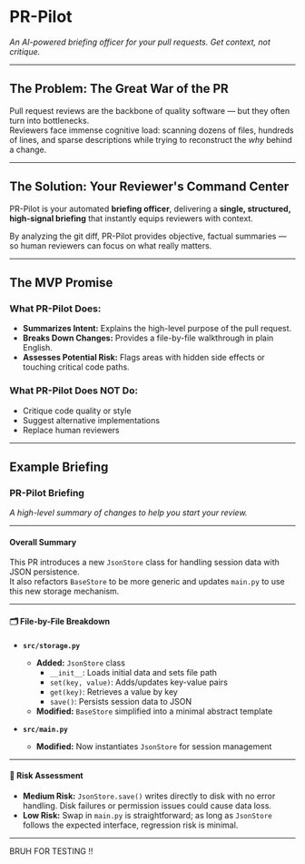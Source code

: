 # PR-Pilot  
*An AI-powered briefing officer for your pull requests. Get context, not critique.*

---

## The Problem: The Great War of the PR  
Pull request reviews are the backbone of quality software — but they often turn into bottlenecks.  
Reviewers face immense cognitive load: scanning dozens of files, hundreds of lines, and sparse descriptions while trying to reconstruct the *why* behind a change.  

---

## The Solution: Your Reviewer's Command Center  
PR-Pilot is your automated **briefing officer**, delivering a **single, structured, high-signal briefing** that instantly equips reviewers with context.  

By analyzing the git diff, PR-Pilot provides objective, factual summaries — so human reviewers can focus on what really matters.

---

## The MVP Promise  

### What PR-Pilot **Does**:
- **Summarizes Intent:** Explains the high-level purpose of the pull request.  
- **Breaks Down Changes:** Provides a file-by-file walkthrough in plain English.  
- **Assesses Potential Risk:** Flags areas with hidden side effects or touching critical code paths.  

### What PR-Pilot **Does NOT Do**:
- Critique code quality or style  
- Suggest alternative implementations  
- Replace human reviewers  

---

## Example Briefing  


### PR-Pilot Briefing  
*A high-level summary of changes to help you start your review.*  

---

#### Overall Summary  
This PR introduces a new `JsonStore` class for handling session data with JSON persistence.  
It also refactors `BaseStore` to be more generic and updates `main.py` to use this new storage mechanism.

---

#### 🗂️ File-by-File Breakdown  
- **`src/storage.py`**  
  - **Added:** `JsonStore` class  
    - `__init__`: Loads initial data and sets file path  
    - `set(key, value)`: Adds/updates key-value pairs  
    - `get(key)`: Retrieves a value by key  
    - `save()`: Persists session data to JSON  
  - **Modified:** `BaseStore` simplified into a minimal abstract template  

- **`src/main.py`**  
  - **Modified:** Now instantiates `JsonStore` for session management  

---

#### 🚨 Risk Assessment  
- **Medium Risk:** `JsonStore.save()` writes directly to disk with no error handling. Disk failures or permission issues could cause data loss.  
- **Low Risk:** Swap in `main.py` is straightforward; as long as `JsonStore` follows the expected interface, regression risk is minimal.  

---

BRUH FOR TESTING !!